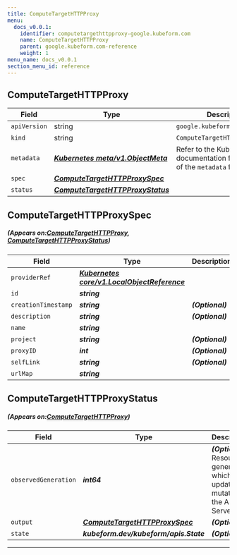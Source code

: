 ```yaml
---
title: ComputeTargetHTTPProxy
menu:
  docs_v0.0.1:
    identifier: computetargethttpproxy-google.kubeform.com
    name: ComputeTargetHTTPProxy
    parent: google.kubeform.com-reference
    weight: 1
menu_name: docs_v0.0.1
section_menu_id: reference
---
```


## ComputeTargetHTTPProxy
| Field | Type | Description |
| ------ | ----- | ----------- |
| `apiVersion` | string | `google.kubeform.com/v1alpha1` |
|    `kind` | string | `ComputeTargetHTTPProxy` |
| `metadata` | ***[Kubernetes meta/v1.ObjectMeta](https://kubernetes.io/docs/reference/generated/kubernetes-api/v1.13/#objectmeta-v1-meta)***|Refer to the Kubernetes API documentation for the fields of the `metadata` field.|
| `spec` | ***[ComputeTargetHTTPProxySpec](#ComputeTargetHTTPProxySpec)***||
| `status` | ***[ComputeTargetHTTPProxyStatus](#ComputeTargetHTTPProxyStatus)***||
## ComputeTargetHTTPProxySpec
##### (Appears on:[ComputeTargetHTTPProxy](#ComputeTargetHTTPProxy), [ComputeTargetHTTPProxyStatus](#ComputeTargetHTTPProxyStatus))
| Field | Type | Description |
| ------ | ----- | ----------- |
| `providerRef` | ***[Kubernetes core/v1.LocalObjectReference](https://kubernetes.io/docs/reference/generated/kubernetes-api/v1.13/#localobjectreference-v1-core)***||
| `id` | ***string***||
| `creationTimestamp` | ***string***| ***(Optional)*** |
| `description` | ***string***| ***(Optional)*** |
| `name` | ***string***||
| `project` | ***string***| ***(Optional)*** |
| `proxyID` | ***int***| ***(Optional)*** |
| `selfLink` | ***string***| ***(Optional)*** |
| `urlMap` | ***string***||
## ComputeTargetHTTPProxyStatus
##### (Appears on:[ComputeTargetHTTPProxy](#ComputeTargetHTTPProxy))
| Field | Type | Description |
| ------ | ----- | ----------- |
| `observedGeneration` | ***int64***| ***(Optional)*** Resource generation, which is updated on mutation by the API Server.|
| `output` | ***[ComputeTargetHTTPProxySpec](#ComputeTargetHTTPProxySpec)***| ***(Optional)*** |
| `state` | ***kubeform.dev/kubeform/apis.State***| ***(Optional)*** |
---
